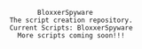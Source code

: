                     BloxxerSpyware
             The script creation repository.
             Current Scripts: BloxxerSpyware
               More scripts coming soon!!!
